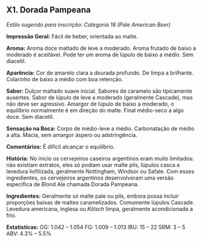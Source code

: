 ## X1. Dorada Pampeana

*Estilo sugerido para inscrição: Categoria 18 (Pale American Beer)*

**Impressão Geral:** Fácil de beber, orientada ao malte.

**Aroma:** Aroma doce maltado de leve a moderado. Aroma frutado de baixo a moderado é aceitável. Pode ter um aroma de lúpulo de baixo a médio. Sem diacetil.

**Aparência:** Cor de amarelo clara a dourada profundo. De limpa a brilhante. Colarinho de baixo a médio com boa retenção.

**Sabor:** Dulçor maltado suave inicial. Sabores de caramelo são tipicamente ausentes. Sabor de lúpulo de leve a moderado (geralmente Cascade), mas não deve ser agressivo. Amargor de lúpulo de baixo a moderado, o equilíbrio normalmente é em direção do malte. Final médio-seco a algo doce. Sem diacetil.

**Sensação na Boca:** Corpo de médio-leve a médio. Carbonatação de médio a alta. Macia, sem amargor áspero ou adstringência.

**Comentários:** É difícil alcançar o equilíbrio.

**História:** No inicio os cervejeiros caseiros argentinos eram muito limitados: não existiam extratos, eles só podiam usar malte pils, lúpulos casca e levedura liofilizada, geralmente Nottingham, Windsor ou Safale. Com esses ingredientes, os cervejeiros argentinos desenvolveram uma versão específica de Blond Ale chamada Dorada Pampeana.

**Ingredientes:** Geralmente só malte pale ou pils, embora possa incluir proporções baixas de maltes caramelizados. Comumente lúpulos Cascade. Levedura americana, inglesa ou *Kölsch* limpa, geralmente acondicionada a frio.

**Estatisticas:**
OG: 1.042 – 1.054
FG: 1.009 – 1.013
IBU: 15 – 22
SRM: 3 – 5
ABV: 4.3% – 5.5%
